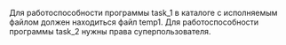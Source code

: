 Для работоспособности программы task_1 в каталоге с исполняемым файлом должен находиться файл temp1.
Для работоспособности программы task_2 нужны права суперпользователя.
